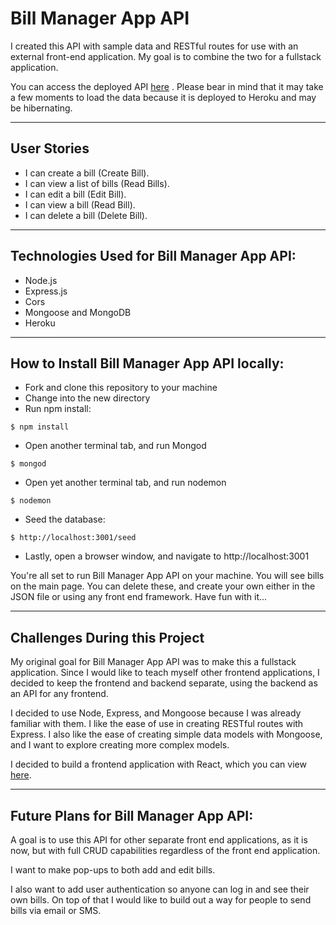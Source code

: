 # Bill Manager App API

 I created this API with sample data and RESTful routes for use with an external front-end application. My goal is to combine the two for a fullstack application.

 You can access the deployed API [here](https://dam-bill-manager-app.herokuapp.com/) . Please bear in mind that it may take a few moments to load the data because it is deployed to Heroku and may be hibernating.

--------------------------------------------
## User Stories

* I can create a bill (Create Bill).
* I can view a list of bills (Read Bills).
* I can edit a bill (Edit Bill).
* I can view a bill (Read Bill).
* I can delete a bill (Delete Bill).

--------------------------------------------

## Technologies Used for Bill Manager App API:

* Node.js
* Express.js
* Cors
* Mongoose and MongoDB
* Heroku


--------------------------------------------
## How to Install Bill Manager App API locally:

* Fork and clone this repository to your machine
* Change into the new directory
* Run npm install:

```
$ npm install

```
* Open another terminal tab, and run Mongod

```
$ mongod

```
* Open yet another terminal tab, and run nodemon
```
$ nodemon

```
* Seed the database:
```
$ http://localhost:3001/seed

```
* Lastly, open a browser window, and navigate to http://localhost:3001

You're all set to run Bill Manager App API on your machine. You will see bills on the main page. You can delete these, and create your own either in the JSON file or using any front end framework. Have fun with it... 

--------------------------------------------
## Challenges During this Project

My original goal for Bill Manager App API was to make this a fullstack application. Since I would like to teach myself other frontend applications, I decided to keep the frontend and backend separate, using the backend as an API for any frontend.

I decided to use Node, Express, and Mongoose because I was already familiar with them. I like the ease of use in creating RESTful routes with Express. I also like the ease of creating simple data models with Mongoose, and I want to explore creating more complex models.

I decided to build a frontend application with React, which you can view [here](https://github.com/danielmorris710/budget_app).


--------------------------------------------
## Future Plans for Bill Manager App API:

A goal is to use this API for other separate front end applications, as it is now, but with full CRUD capabilities regardless of the front end application.

I want to make pop-ups to both add and edit bills.

I also want to add user authentication so anyone can log in and see their own bills. On top of that I would like to build out a way for people to send bills via email or SMS.
